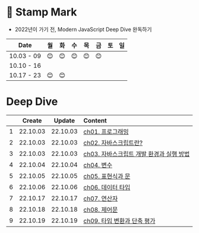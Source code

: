 # 📆 Stamp Mark

- 2022년이 가기 전, Modern JavaScript Deep Dive 완독하기

|    Date    | 월  | 화  | 수  | 목  | 금  | 토  | 일  |
| :--------: | :-: | :-: | :-: | :-: | :-: | :-: | :-: |
| 10.03 - 09 | 😊  | 😊  | 😊  | 😊  | 😊  |     |     |
| 10.10 - 16 |     |     |     |     |     |     |     |
| 10.17 - 23 | 😊  | 😊  |

# Deep Dive

|     |  Create  |  Update  | Content                                                         |
| :-: | :------: | :------: | :-------------------------------------------------------------- |
|  1  | 22.10.03 | 22.10.03 | [ch01. 프로그래밍](./ch01%2C02%2C03.md)                         |
|  2  | 22.10.03 | 22.10.03 | [ch02. 자바스크립트란?](./ch01%2C02%2C03.md)                    |
|  3  | 22.10.03 | 22.10.03 | [ch03. 자바스크립트 개발 환경과 실행 방법](./ch01%2C02%2C03.md) |
|  4  | 22.10.04 | 22.10.04 | [ch04. 변수](./ch04.md)                                         |
|  5  | 22.10.05 | 22.10.05 | [ch05. 표현식과 문](./ch05.md)                                  |
|  6  | 22.10.06 | 22.10.06 | [ch06. 데이터 타입](./ch06.md)                                  |
|  7  | 22.10.17 | 22.10.17 | [ch07. 연산자](./ch07.md)                                       |
|  8  | 22.10.18 | 22.10.18 | [ch08. 제어문](./ch08.md)                                       |
|  9  | 22.10.19 | 22.10.19 | [ch09. 타입 변환과 단축 평가](./ch09.md)                        |
